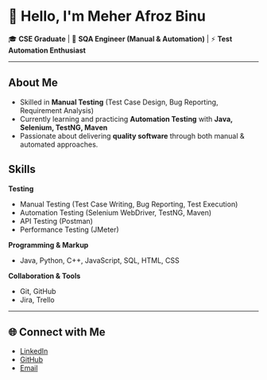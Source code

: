 # 👋 Hello, I'm **Meher Afroz Binu**

🎓 **CSE Graduate** | 🧪 **SQA Engineer (Manual & Automation)** | ⚡ **Test Automation Enthusiast**

---
## About Me

* Skilled in **Manual Testing** (Test Case Design, Bug Reporting, Requirement Analysis)
* Currently learning and practicing **Automation Testing** with **Java, Selenium, TestNG, Maven**
* Passionate about delivering **quality software** through both manual & automated approaches.

## Skills

**Testing**
* Manual Testing (Test Case Writing, Bug Reporting, Test Execution)
* Automation Testing (Selenium WebDriver, TestNG, Maven)
* API Testing (Postman)
* Performance Testing (JMeter)

**Programming & Markup**
* Java, Python, C++, JavaScript, SQL, HTML, CSS

**Collaboration & Tools**
* Git, GitHub
* Jira, Trello
---
## 🌐 Connect with Me

* [LinkedIn](www.linkedin.com/in/meher-afroz-binu)
* [GitHub](https://github.com/Binu315)
* [Email](meherafrozbinu@gmail.com)




